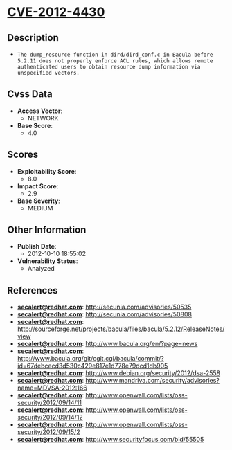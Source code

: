
# [CVE-2012-4430](http://secunia.com/advisories/50535)

## Description

- `The dump_resource function in dird/dird_conf.c in Bacula before 5.2.11 does not properly enforce ACL rules, which allows remote authenticated users to obtain resource dump information via unspecified vectors.`

## Cvss Data

- **Access Vector**:
  - NETWORK
- **Base Score**:
  - 4.0

## Scores

- **Exploitability Score**:
  - 8.0
- **Impact Score**:
  - 2.9
- **Base Severity**:
  - MEDIUM

## Other Information

- **Publish Date**:
  - 2012-10-10 18:55:02
- **Vulnerability Status**:
  - Analyzed

## References

- **secalert@redhat.com**: http://secunia.com/advisories/50535
- **secalert@redhat.com**: http://secunia.com/advisories/50808
- **secalert@redhat.com**: http://sourceforge.net/projects/bacula/files/bacula/5.2.12/ReleaseNotes/view
- **secalert@redhat.com**: http://www.bacula.org/en/?page=news
- **secalert@redhat.com**: http://www.bacula.org/git/cgit.cgi/bacula/commit/?id=67debcecd3d530c429e817e1d778e79dcd1db905
- **secalert@redhat.com**: http://www.debian.org/security/2012/dsa-2558
- **secalert@redhat.com**: http://www.mandriva.com/security/advisories?name=MDVSA-2012:166
- **secalert@redhat.com**: http://www.openwall.com/lists/oss-security/2012/09/14/11
- **secalert@redhat.com**: http://www.openwall.com/lists/oss-security/2012/09/14/12
- **secalert@redhat.com**: http://www.openwall.com/lists/oss-security/2012/09/15/2
- **secalert@redhat.com**: http://www.securityfocus.com/bid/55505
